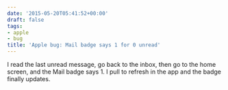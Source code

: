 ```yaml
---
date: '2015-05-20T05:41:52+00:00'
draft: false
tags:
- apple
- bug
title: 'Apple bug: Mail badge says 1 for 0 unread'
---
```


I read the last unread message, go back to the inbox, then go to the home screen, and the Mail badge says 1. I pull to refresh in the app and the badge finally updates.
